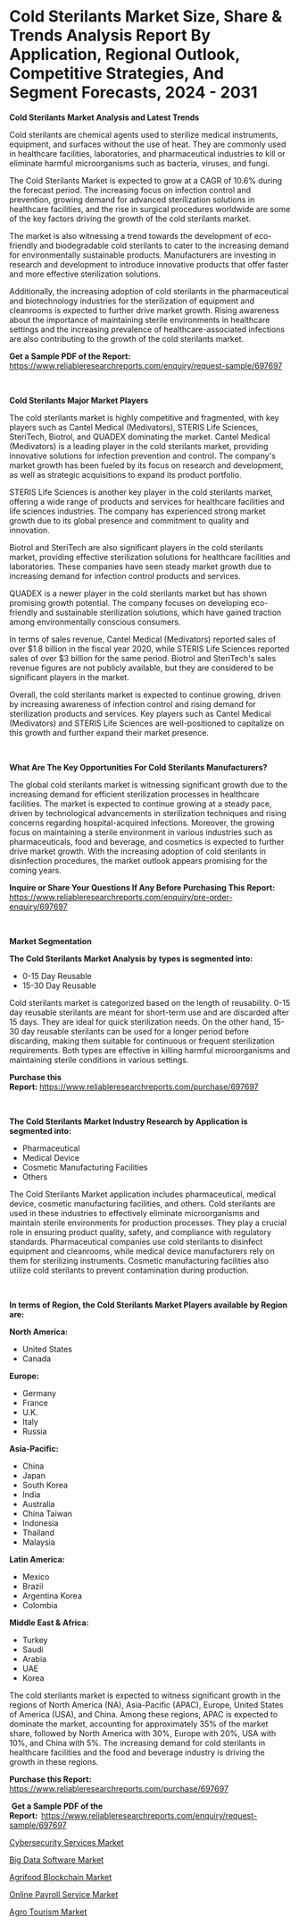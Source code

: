 <p><h1>Cold Sterilants Market Size, Share & Trends Analysis Report By Application, Regional Outlook, Competitive Strategies, And Segment Forecasts, 2024 - 2031</h1></p><p><strong>Cold Sterilants Market Analysis and Latest Trends</strong></p>
<p><p>Cold sterilants are chemical agents used to sterilize medical instruments, equipment, and surfaces without the use of heat. They are commonly used in healthcare facilities, laboratories, and pharmaceutical industries to kill or eliminate harmful microorganisms such as bacteria, viruses, and fungi.</p><p>The Cold Sterilants Market is expected to grow at a CAGR of 10.6% during the forecast period. The increasing focus on infection control and prevention, growing demand for advanced sterilization solutions in healthcare facilities, and the rise in surgical procedures worldwide are some of the key factors driving the growth of the cold sterilants market.</p><p>The market is also witnessing a trend towards the development of eco-friendly and biodegradable cold sterilants to cater to the increasing demand for environmentally sustainable products. Manufacturers are investing in research and development to introduce innovative products that offer faster and more effective sterilization solutions.</p><p>Additionally, the increasing adoption of cold sterilants in the pharmaceutical and biotechnology industries for the sterilization of equipment and cleanrooms is expected to further drive market growth. Rising awareness about the importance of maintaining sterile environments in healthcare settings and the increasing prevalence of healthcare-associated infections are also contributing to the growth of the cold sterilants market.</p></p>
<p><strong>Get a Sample PDF of the Report:&nbsp;</strong> <a href="https://www.reliableresearchreports.com/enquiry/request-sample/697697">https://www.reliableresearchreports.com/enquiry/request-sample/697697</a></p>
<p>&nbsp;</p>
<p><strong>Cold Sterilants Major Market Players</strong></p>
<p><p>The cold sterilants market is highly competitive and fragmented, with key players such as Cantel Medical (Medivators), STERIS Life Sciences, SteriTech, Biotrol, and QUADEX dominating the market. Cantel Medical (Medivators) is a leading player in the cold sterilants market, providing innovative solutions for infection prevention and control. The company's market growth has been fueled by its focus on research and development, as well as strategic acquisitions to expand its product portfolio.</p><p>STERIS Life Sciences is another key player in the cold sterilants market, offering a wide range of products and services for healthcare facilities and life sciences industries. The company has experienced strong market growth due to its global presence and commitment to quality and innovation.</p><p>Biotrol and SteriTech are also significant players in the cold sterilants market, providing effective sterilization solutions for healthcare facilities and laboratories. These companies have seen steady market growth due to increasing demand for infection control products and services.</p><p>QUADEX is a newer player in the cold sterilants market but has shown promising growth potential. The company focuses on developing eco-friendly and sustainable sterilization solutions, which have gained traction among environmentally conscious consumers.</p><p>In terms of sales revenue, Cantel Medical (Medivators) reported sales of over $1.8 billion in the fiscal year 2020, while STERIS Life Sciences reported sales of over $3 billion for the same period. Biotrol and SteriTech's sales revenue figures are not publicly available, but they are considered to be significant players in the market.</p><p>Overall, the cold sterilants market is expected to continue growing, driven by increasing awareness of infection control and rising demand for sterilization products and services. Key players such as Cantel Medical (Medivators) and STERIS Life Sciences are well-positioned to capitalize on this growth and further expand their market presence.</p></p>
<p>&nbsp;</p>
<p><strong>What Are The Key Opportunities For Cold Sterilants Manufacturers?</strong></p>
<p><p>The global cold sterilants market is witnessing significant growth due to the increasing demand for efficient sterilization processes in healthcare facilities. The market is expected to continue growing at a steady pace, driven by technological advancements in sterilization techniques and rising concerns regarding hospital-acquired infections. Moreover, the growing focus on maintaining a sterile environment in various industries such as pharmaceuticals, food and beverage, and cosmetics is expected to further drive market growth. With the increasing adoption of cold sterilants in disinfection procedures, the market outlook appears promising for the coming years.</p></p>
<p><strong>Inquire or Share Your Questions If Any Before Purchasing This Report:</strong> <a href="https://www.reliableresearchreports.com/enquiry/pre-order-enquiry/697697">https://www.reliableresearchreports.com/enquiry/pre-order-enquiry/697697</a></p>
<p>&nbsp;</p>
<p><strong>Market Segmentation</strong></p>
<p><strong>The Cold Sterilants Market Analysis by types is segmented into:</strong></p>
<p><ul><li>0-15 Day Reusable</li><li>15-30 Day Reusable</li></ul></p>
<p><p>Cold sterilants market is categorized based on the length of reusability. 0-15 day reusable sterilants are meant for short-term use and are discarded after 15 days. They are ideal for quick sterilization needs. On the other hand, 15-30 day reusable sterilants can be used for a longer period before discarding, making them suitable for continuous or frequent sterilization requirements. Both types are effective in killing harmful microorganisms and maintaining sterile conditions in various settings.</p></p>
<p><strong>Purchase this Report:&nbsp;</strong><a href="https://www.reliableresearchreports.com/purchase/697697">https://www.reliableresearchreports.com/purchase/697697</a></p>
<p>&nbsp;</p>
<p><strong>The Cold Sterilants Market Industry Research by Application is segmented into:</strong></p>
<p><ul><li>Pharmaceutical</li><li>Medical Device</li><li>Cosmetic Manufacturing Facilities</li><li>Others</li></ul></p>
<p><p>The Cold Sterilants Market application includes pharmaceutical, medical device, cosmetic manufacturing facilities, and others. Cold sterilants are used in these industries to effectively eliminate microorganisms and maintain sterile environments for production processes. They play a crucial role in ensuring product quality, safety, and compliance with regulatory standards. Pharmaceutical companies use cold sterilants to disinfect equipment and cleanrooms, while medical device manufacturers rely on them for sterilizing instruments. Cosmetic manufacturing facilities also utilize cold sterilants to prevent contamination during production.</p></p>
<p>&nbsp;</p>
<p><strong>In terms of Region, the Cold Sterilants Market Players available by Region are:</strong></p>
<p>
    <p> <strong> North America: </strong>
        <ul>
            <li>United States</li>
            <li>Canada</li>
        </ul>
        </p> 
    <p> <strong> Europe: </strong>
        <ul>
            <li>Germany</li>
            <li>France</li>
            <li>U.K.</li>
            <li>Italy</li>
            <li>Russia</li>
        </ul>
        </p> 
    <p> <strong> Asia-Pacific: </strong>
        <ul>
            <li>China</li>
            <li>Japan</li>
            <li>South Korea</li>
            <li>India</li>
            <li>Australia</li>
            <li>China Taiwan</li>
            <li>Indonesia</li>
            <li>Thailand</li>
            <li>Malaysia</li>
        </ul>
        </p> 
    <p> <strong> Latin America: </strong>
        <ul>
            <li>Mexico</li>
            <li>Brazil</li>
            <li>Argentina Korea</li>
            <li>Colombia</li>
        </ul>
        </p> 
    <p> <strong> Middle East & Africa: </strong>
        <ul>
            <li>Turkey</li>
            <li>Saudi</li>
            <li>Arabia</li>
            <li>UAE</li>
            <li>Korea</li>
        </ul>
    </p>
    </p>
<p><p>The cold sterilants market is expected to witness significant growth in the regions of North America (NA), Asia-Pacific (APAC), Europe, United States of America (USA), and China. Among these regions, APAC is expected to dominate the market, accounting for approximately 35% of the market share, followed by North America with 30%, Europe with 20%, USA with 10%, and China with 5%. The increasing demand for cold sterilants in healthcare facilities and the food and beverage industry is driving the growth in these regions.</p></p>
<p><strong>Purchase this Report: </strong><a href="https://www.reliableresearchreports.com/purchase/697697">https://www.reliableresearchreports.com/purchase/697697</a></p>
<p>&nbsp;<strong>Get a Sample PDF of the Report:&nbsp;&nbsp;</strong><a href="https://www.reliableresearchreports.com/enquiry/request-sample/697697">https://www.reliableresearchreports.com/enquiry/request-sample/697697</a></p>
<p><strong></strong></p>
<p><p><a href="https://medium.com/@sarademiri71/analyzing-cybersecurity-services-market-global-industry-perspective-and-forecast-2024-to-2031-9f4895d16422">Cybersecurity Services Market</a></p><p><a href="https://medium.com/@sarademiri71/big-data-software-market-trends-and-market-analysis-forecasted-for-period-2024-2031-829c980ccf81">Big Data Software Market</a></p><p><a href="https://medium.com/@juansmith1961/agrifood-blockchain-market-the-key-to-successful-business-strategy-forecast-till-2031-ce70a9a006af">Agrifood Blockchain Market</a></p><p><a href="https://medium.com/@rosejohnson762014/online-payroll-service-market-insight-market-trends-growth-forecasted-from-2024-to-2031-8c73ba0c33bb">Online Payroll Service Market</a></p><p><a href="https://medium.com/@juansmith1961/agro-tourism-market-insight-market-trends-growth-forecasted-from-2024-to-2031-24cc61d27220">Agro Tourism Market</a></p></p>